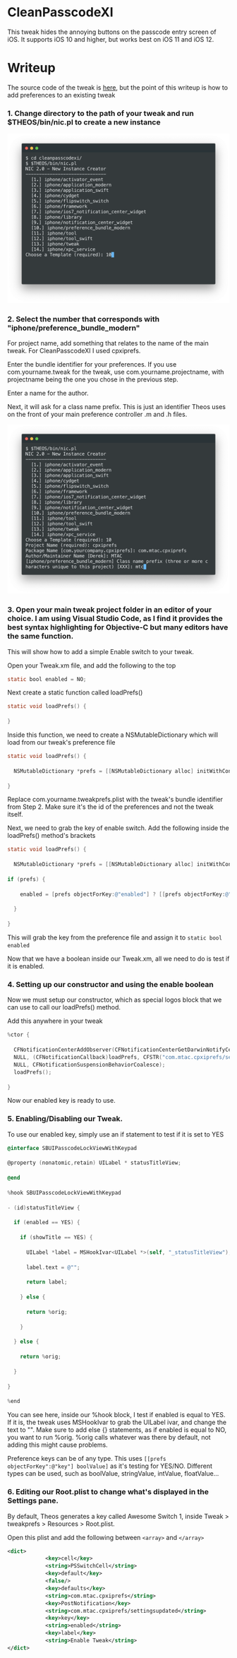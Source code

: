 # CleanPasscodeXI

This tweak hides the annoying buttons on the passcode entry screen of iOS. It supports iOS 10 and higher, but works best on iOS 11 and iOS 12.

# Writeup

The source code of the tweak is [here](https://github.com/MTACS/CleanPasscodeXI/blob/master/Tweak.xm), but the point of this writeup is how to add preferences to an existing tweak

### 1. Change directory to the path of your tweak and run $THEOS/bin/nic.pl to create a new instance

![alt text](https://github.com/MTACS/CleanPasscodeXI/blob/master/images/1.png "")

### 2. Select the number that corresponds with "iphone/preference_bundle_modern"

For project name, add something that relates to the name of the main tweak. For CleanPasscodeXI I used cpxiprefs.

Enter the bundle identifier for your preferences. If you use com.yourname.tweak for the tweak, use com.yourname.projectname, with projectname being the one you chose in the previous step.

Enter a name for the author.

Next, it will ask for a class name prefix. This is just an identifier Theos uses on the front of your main preference controller .m and .h files.

![alt text](https://github.com/MTACS/CleanPasscodeXI/blob/master/images/2.png "")

### 3. Open your main tweak project folder in an editor of your choice. I am using Visual Studio Code, as I find it provides the best syntax highlighting for Objective-C but many editors have the same function.

This will show how to add a simple Enable switch to your tweak.

Open your Tweak.xm file, and add the following to the top

```objective-c
static bool enabled = NO;
```
Next create a static function called loadPrefs()

```objective-c
static void loadPrefs() {

}
```

Inside this function, we need to create a NSMutableDictionary which will load from our tweak's preference file

```objective-c
static void loadPrefs() {

  NSMutableDictionary *prefs = [[NSMutableDictionary alloc] initWithContentsOfFile:[NSHomeDirectory() stringByAppendingPathComponent:@"/Library/PreferenceBundles/com.yourname.tweakprefs.plist"]];

}
```

Replace com.yourname.tweakprefs.plist with the tweak's bundle identifier from Step 2. Make sure it's the id of the preferences and not the tweak itself.

Next, we need to grab the key of enable switch. Add the following inside the loadPrefs() method's brackets

```objective-c
static void loadPrefs() {

  NSMutableDictionary *prefs = [[NSMutableDictionary alloc] initWithContentsOfFile:[NSHomeDirectory() stringByAppendingPathComponent:@"/Library/PreferenceBundles/com.yourname.tweakprefs.plist"]];
  
if (prefs) {
  
    enabled = [prefs objectForKey:@"enabled"] ? [[prefs objectForKey:@"enabled"] boolValue] : enabled;
    
  }

}
```

This will grab the key from the preference file and assign it to `static bool enabled` 

Now that we have a boolean inside our Tweak.xm, all we need to do is test if it is enabled.

### 4. Setting up our constructor and using the enable boolean

Now we must setup our constructor, which as special logos block that we can use to call our loadPrefs() method.

Add this anywhere in your tweak

```objective-c
%ctor {

  CFNotificationCenterAddObserver(CFNotificationCenterGetDarwinNotifyCenter(), 
  NULL, (CFNotificationCallback)loadPrefs, CFSTR("com.mtac.cpxiprefs/settingschanged"), 
  NULL, CFNotificationSuspensionBehaviorCoalesce);
  loadPrefs();

}
```

Now our enabled key is ready to use. 

### 5. Enabling/Disabling our Tweak.

To use our enabled key, simply use an if statement to test if it is set to YES

```objective-c
@interface SBUIPasscodeLockViewWithKeypad

@property (nonatomic,retain) UILabel * statusTitleView;

@end

%hook SBUIPasscodeLockViewWithKeypad

- (id)statusTitleView {

  if (enabled == YES) {

    if (showTitle == YES) {

      UILabel *label = MSHookIvar<UILabel *>(self, "_statusTitleView");

      label.text = @"";

      return label;

    } else {

      return %orig;

    }

  } else {

    return %orig;

  }

}

%end
```

You can see here, inside our %hook block, I test if enabled is equal to YES. If it is, the tweak uses MSHookIvar to grab the UILabel ivar, and change the text to "". Make sure to add else {} statements, as if enabled is equal to NO, you want to run %orig. %orig calls whatever was there by default, not adding this might cause problems.

Preference keys can be of any type. This uses `[[prefs objectForKey":@"key"] boolValue]` as it's testing for YES/NO. Different types can be used, such as boolValue, stringValue, intValue, floatValue...

### 6. Editing our Root.plist to change what's displayed in the Settings pane.

By default, Theos generates a key called Awesome Switch 1, inside Tweak > tweakprefs > Resources > Root.plist.

Open this plist and add the following between `<array>` and `</array>`

```xml
<dict>
			<key>cell</key>
			<string>PSSwitchCell</string>
			<key>default</key>
			<false/>
			<key>defaults</key>
			<string>com.mtac.cpxiprefs</string>
			<key>PostNotification</key>
			<string>com.mtac.cpxiprefs/settingsupdated</string>
			<key>key</key>
			<string>enabled</string>
			<key>label</key>
			<string>Enable Tweak</string>
</dict>
```
